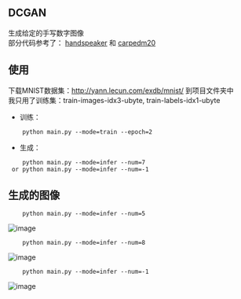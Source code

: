 ## DCGAN
生成给定的手写数字图像  
部分代码参考了：
[handspeaker](https://github.com/handspeaker/gan_practice) 和
[carpedm20](https://github.com/carpedm20/DCGAN-tensorflow)

## 使用
下载MNIST数据集：http://yann.lecun.com/exdb/mnist/ 到项目文件夹中   
我只用了训练集：train-images-idx3-ubyte, train-labels-idx1-ubyte
* 训练：
```
    python main.py --mode=train --epoch=2
```
* 生成：
```
    python main.py --mode=infer --num=7
 or python main.py --mode=infer --num=-1
 ```
 
 ## 生成的图像
 ```
     python main.py --mode=infer --num=5
 ```
 ![image](https://github.com/piggypiggy/DCGAN/edit/master/5.jpg)
 ```
     python main.py --mode=infer --num=8
 ```
 ![image](https://github.com/piggypiggy/DCGAN/edit/master/8.jpg)
 ```
     python main.py --mode=infer --num=-1
 ```
 ![image](https://github.com/piggypiggy/DCGAN/edit/master/all.jpg)
 
 
